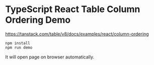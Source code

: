 TypeScript React Table Column Ordering Demo
===========================================

https://tanstack.com/table/v8/docs/examples/react/column-ordering

```
npm install
npm run demo
```

It will open page on browser automatically.
